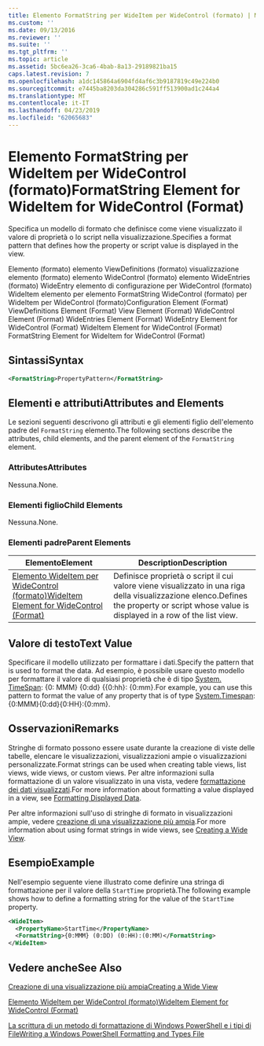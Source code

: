```yaml
---
title: Elemento FormatString per WideItem per WideControl (formato) | Microsoft Docs
ms.custom: ''
ms.date: 09/13/2016
ms.reviewer: ''
ms.suite: ''
ms.tgt_pltfrm: ''
ms.topic: article
ms.assetid: 5bc6ea26-3ca6-4bab-8a13-29189821ba15
caps.latest.revision: 7
ms.openlocfilehash: a1dc145864a6904fd4af6c3b9187819c49e224b0
ms.sourcegitcommit: e7445ba8203da304286c591ff513900ad1c244a4
ms.translationtype: MT
ms.contentlocale: it-IT
ms.lasthandoff: 04/23/2019
ms.locfileid: "62065683"
---
```

# <a name="formatstring-element-for-wideitem-for-widecontrol-format"></a><span data-ttu-id="2ccf9-102">Elemento FormatString per WideItem per WideControl (formato)</span><span class="sxs-lookup"><span data-stu-id="2ccf9-102">FormatString Element for WideItem for WideControl (Format)</span></span>

<span data-ttu-id="2ccf9-103">Specifica un modello di formato che definisce come viene visualizzato il valore di proprietà o lo script nella visualizzazione.</span><span class="sxs-lookup"><span data-stu-id="2ccf9-103">Specifies a format pattern that defines how the property or script value is displayed in the view.</span></span>

<span data-ttu-id="2ccf9-104">Elemento (formato) elemento ViewDefinitions (formato) visualizzazione elemento (formato) elemento WideControl (formato) elemento WideEntries (formato) WideEntry elemento di configurazione per WideControl (formato) WideItem elemento per elemento FormatString WideControl (formato) per WideItem per WideControl (formato)</span><span class="sxs-lookup"><span data-stu-id="2ccf9-104">Configuration Element (Format) ViewDefinitions Element (Format) View Element (Format) WideControl Element (Format) WideEntries Element (Format) WideEntry Element for WideControl (Format) WideItem Element for WideControl (Format) FormatString Element for WideItem for WideControl (Format)</span></span>

## <a name="syntax"></a><span data-ttu-id="2ccf9-105">Sintassi</span><span class="sxs-lookup"><span data-stu-id="2ccf9-105">Syntax</span></span>

```xml
<FormatString>PropertyPattern</FormatString>
```

## <a name="attributes-and-elements"></a><span data-ttu-id="2ccf9-106">Elementi e attributi</span><span class="sxs-lookup"><span data-stu-id="2ccf9-106">Attributes and Elements</span></span>

<span data-ttu-id="2ccf9-107">Le sezioni seguenti descrivono gli attributi e gli elementi figlio dell'elemento padre del `FormatString` elemento.</span><span class="sxs-lookup"><span data-stu-id="2ccf9-107">The following sections describe the attributes, child elements, and the parent element of the `FormatString` element.</span></span>

### <a name="attributes"></a><span data-ttu-id="2ccf9-108">Attributes</span><span class="sxs-lookup"><span data-stu-id="2ccf9-108">Attributes</span></span>

<span data-ttu-id="2ccf9-109">Nessuna.</span><span class="sxs-lookup"><span data-stu-id="2ccf9-109">None.</span></span>

### <a name="child-elements"></a><span data-ttu-id="2ccf9-110">Elementi figlio</span><span class="sxs-lookup"><span data-stu-id="2ccf9-110">Child Elements</span></span>

<span data-ttu-id="2ccf9-111">Nessuna.</span><span class="sxs-lookup"><span data-stu-id="2ccf9-111">None.</span></span>

### <a name="parent-elements"></a><span data-ttu-id="2ccf9-112">Elementi padre</span><span class="sxs-lookup"><span data-stu-id="2ccf9-112">Parent Elements</span></span>

|<span data-ttu-id="2ccf9-113">Elemento</span><span class="sxs-lookup"><span data-stu-id="2ccf9-113">Element</span></span>|<span data-ttu-id="2ccf9-114">Description</span><span class="sxs-lookup"><span data-stu-id="2ccf9-114">Description</span></span>|
|-------------|-----------------|
|[<span data-ttu-id="2ccf9-115">Elemento WideItem per WideControl (formato)</span><span class="sxs-lookup"><span data-stu-id="2ccf9-115">WideItem Element for WideControl (Format)</span></span>](./wideitem-element-for-widecontrol-format.md)|<span data-ttu-id="2ccf9-116">Definisce proprietà o script il cui valore viene visualizzato in una riga della visualizzazione elenco.</span><span class="sxs-lookup"><span data-stu-id="2ccf9-116">Defines the property or script whose value is displayed in a row of the list view.</span></span>|

## <a name="text-value"></a><span data-ttu-id="2ccf9-117">Valore di testo</span><span class="sxs-lookup"><span data-stu-id="2ccf9-117">Text Value</span></span>

<span data-ttu-id="2ccf9-118">Specificare il modello utilizzato per formattare i dati.</span><span class="sxs-lookup"><span data-stu-id="2ccf9-118">Specify the pattern that is used to format the data.</span></span> <span data-ttu-id="2ccf9-119">Ad esempio, è possibile usare questo modello per formattare il valore di qualsiasi proprietà che è di tipo [System. TimeSpan](/dotnet/api/System.TimeSpan): {0: MMM} {0:dd} {{0:hh}: {0:mm}.</span><span class="sxs-lookup"><span data-stu-id="2ccf9-119">For example, you can use this pattern to format the value of any property that is of type [System.Timespan](/dotnet/api/System.TimeSpan): {0:MMM}{0:dd}{0:HH}:{0:mm}.</span></span>

## <a name="remarks"></a><span data-ttu-id="2ccf9-120">Osservazioni</span><span class="sxs-lookup"><span data-stu-id="2ccf9-120">Remarks</span></span>

<span data-ttu-id="2ccf9-121">Stringhe di formato possono essere usate durante la creazione di viste delle tabelle, elencare le visualizzazioni, visualizzazioni ampie o visualizzazioni personalizzate.</span><span class="sxs-lookup"><span data-stu-id="2ccf9-121">Format strings can be used when creating table views, list views, wide views, or custom views.</span></span> <span data-ttu-id="2ccf9-122">Per altre informazioni sulla formattazione di un valore visualizzato in una vista, vedere [formattazione dei dati visualizzati](./formatting-displayed-data.md).</span><span class="sxs-lookup"><span data-stu-id="2ccf9-122">For more information about formatting a value displayed in a view, see [Formatting Displayed Data](./formatting-displayed-data.md).</span></span>

<span data-ttu-id="2ccf9-123">Per altre informazioni sull'uso di stringhe di formato in visualizzazioni ampie, vedere [creazione di una visualizzazione più ampia](./creating-a-wide-view.md).</span><span class="sxs-lookup"><span data-stu-id="2ccf9-123">For more information about using format strings in wide views, see [Creating a Wide View](./creating-a-wide-view.md).</span></span>

## <a name="example"></a><span data-ttu-id="2ccf9-124">Esempio</span><span class="sxs-lookup"><span data-stu-id="2ccf9-124">Example</span></span>

<span data-ttu-id="2ccf9-125">Nell'esempio seguente viene illustrato come definire una stringa di formattazione per il valore della `StartTime` proprietà.</span><span class="sxs-lookup"><span data-stu-id="2ccf9-125">The following example shows how to define a formatting string for the value of the `StartTime` property.</span></span>

```xml
<WideItem>
  <PropertyName>StartTime</PropertyName>
  <FormatString>{0:MMM} (0:DD) (0:HH):(0:MM)</FormatString>
</WideItem>
```

## <a name="see-also"></a><span data-ttu-id="2ccf9-126">Vedere anche</span><span class="sxs-lookup"><span data-stu-id="2ccf9-126">See Also</span></span>

[<span data-ttu-id="2ccf9-127">Creazione di una visualizzazione più ampia</span><span class="sxs-lookup"><span data-stu-id="2ccf9-127">Creating a Wide View</span></span>](./creating-a-wide-view.md)

[<span data-ttu-id="2ccf9-128">Elemento WideItem per WideControl (formato)</span><span class="sxs-lookup"><span data-stu-id="2ccf9-128">WideItem Element for WideControl (Format)</span></span>](./wideitem-element-for-widecontrol-format.md)

[<span data-ttu-id="2ccf9-129">La scrittura di un metodo di formattazione di Windows PowerShell e i tipi di File</span><span class="sxs-lookup"><span data-stu-id="2ccf9-129">Writing a Windows PowerShell Formatting and Types File</span></span>](./writing-a-powershell-formatting-file.md)
